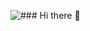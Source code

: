 ![### Hi there 👋]([[https://unsplash.com/photos/cooqvCsTRKw](https://images.unsplash.com/photo-1539786919-965dc728468d?ixlib=rb-4.0.3&ixid=M3wxMjA3fDB8MHxwaG90by1wYWdlfHx8fGVufDB8fHx8fA%3D%3D&auto=format&fit=crop&w=464&q=80)https://images.unsplash.com/photo-1539786919-965dc728468d?ixlib=rb-4.0.3&ixid=M3wxMjA3fDB8MHxwaG90by1wYWdlfHx8fGVufDB8fHx8fA%3D%3D&auto=format&fit=crop&w=464&q=80](https://images.unsplash.com/photo-1511207538754-e8555f2bc187?ixlib=rb-4.0.3&q=85&fm=jpg&crop=entropy&cs=srgb&dl=evgeni-evgeniev-LPKk3wtkC-g-unsplash.jpg)https://images.unsplash.com/photo-1511207538754-e8555f2bc187?ixlib=rb-4.0.3&q=85&fm=jpg&crop=entropy&cs=srgb&dl=evgeni-evgeniev-LPKk3wtkC-g-unsplash.jpg)
<!--
**LethaboMokoena/LethaboMokoena** is a ✨ _special_ ✨ repository because its `README.md` (this file) appears on your GitHub profile.

Add linkedin
